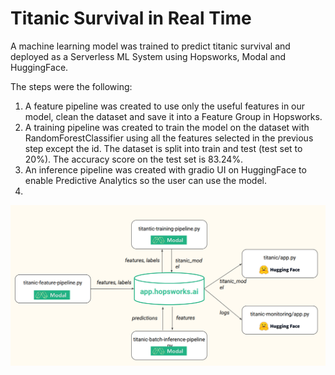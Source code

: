 # Titanic Survival in Real Time
A machine learning model was trained to predict titanic survival and deployed as a Serverless ML System using Hopsworks, Modal and HuggingFace.

The steps were the following:
1. A feature pipeline was created to use only the useful features in our model, clean the dataset and save it into a Feature Group in Hopsworks.
2. A training pipeline was created to train the model on the dataset with RandomForestClassifier using all the features selected in the previous step except the id. The dataset is split into train and test (test set to 20%). The accuracy score on the test set is 83.24%.
3. An inference pipeline was created with gradio UI on HuggingFace to enable Predictive Analytics so the user can use the model.
4. 


![image_system](./images/system.png)

